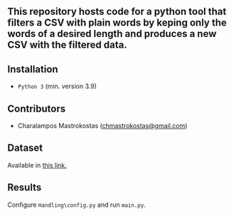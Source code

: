 ## This repository hosts code for a python tool that filters a CSV with plain words by keping only the words of a desired length and produces a new CSV with the filtered data.

## Installation
* `Python 3` (min. version 3.9)


## Contributors
* Charalampos Mastrokostas (chmastrokostas@gmail.com)

## Dataset
Available in [this link.](https://www.kaggle.com/datasets/jacekpardyak/languages-of-europe)

## Results
Configure `Handling\config.py` and run `main.py`.
